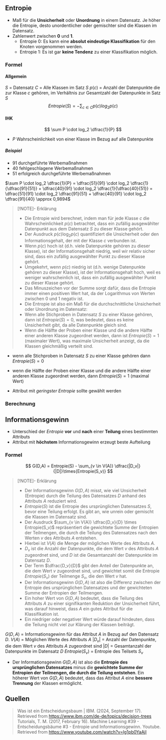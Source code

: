 
## Entropie
- Maß für die **Unsicherheit** oder **Unordnung** in einem Datensatz. Je höher die Entropie, desto unordentlicher oder gemischter sind die Klassen im Datensatz.
- Zahlenwert zwischen **0** und **1**. 
	- Entropie 0: Es kann eine **absolut eindeutige Klassifikation** für den Knoten vorgenommen werden. 
	- Entropie 1: Es ist gar **keine Tendenz** zu einer Klassifikation möglich.
### Formel
#### Allgemein
$S$ = Datensatz
$C$ = Alle Klassen im Satz $S$
$p(c)$ = Anzahl der Datenpunkte die zur Klasse $c$ gehören, im Verhältnis zur Gesamtzahl der Datenpunkte in Satz $S$
$$
Entropie(S) = - \sum_{c \in C} p(c) log_2 p(c)
$$
#### IHK
$$
\sum P \cdot log_2 \dfrac{1}{P}
$$
- $P$ Wahrscheinlichkeit von einer Klasse im Bezug auf alle Datenpunkte
##### Beispiel
- 91 durchgeführte Werbemaßnahmen 
- 40 fehlgeschlagene Werbemaßnahmen
- 51 erfolgreich durchgeführte Werbemaßnahmen

$\sum P \cdot log_2 \dfrac{1}{P} = \dfrac{51}{91} \cdot log_2 \dfrac{1}{\dfrac{91}{51}} + \dfrac{40}{91} \cdot log_2 \dfrac{1}{\dfrac{40}{51}} = \dfrac{51}{91} \cdot log_2 \dfrac{91}{51} + \dfrac{40}{91} \cdot log_2 \dfrac{91}{40} \approx 0,9894$

> [!NOTE]- Erklärung
> - Die Entropie wird berechnet, indem man für jede Klasse $c$ die Wahrscheinlichkeit $p(c)$ betrachtet, dass ein zufällig ausgewählter Datenpunkt aus dem Datensatz $S$ zu dieser Klasse gehört. 
>- Der Ausdruck $p(c) \log_2 p(c)$ quantifiziert die Unsicherheit oder den Informationsgehalt, der mit der Klasse $c$ verbunden ist. 
 > - Wenn $p(c)$ hoch ist (d.h. viele Datenpunkte gehören zu dieser Klasse), ist der Informationsgehalt niedrig, weil wir relativ sicher sind, dass ein zufällig ausgewählter Punkt zu dieser Klasse gehört. 
  >- Umgekehrt, wenn $p(c)$ niedrig ist (d.h. wenige Datenpunkte gehören zu dieser Klasse), ist der Informationsgehalt hoch, weil es weniger wahrscheinlich ist, dass ein zufällig ausgewählter Punkt zu dieser Klasse gehört.
>- Das Minuszeichen vor der Summe sorgt dafür, dass die Entropie immer einen positiven Wert hat, da der Logarithmus von Werten zwischen 0 und 1 negativ ist. 
>- Die Entropie ist also ein Maß für die durchschnittliche Unsicherheit oder Unordnung im Datensatz: 
  >- Wenn alle Stichproben in Datensatz $S$ zu einer Klasse gehören, dann ist $Entropie(S) = 0$, was bedeutet, dass es keine Unsicherheit gibt, da alle Datenpunkte gleich sind.
  >- Wenn die Hälfte der Proben einer Klasse und die andere Hälfte einer anderen Klasse zugeordnet werden, dann ist $Entropie(S) = 1$ (maximaler Wert), was maximale Unsicherheit anzeigt, da die Klassen gleichmäßig verteilt sind.

- wenn alle Stichproben in Datensatz $S$ zu einer Klasse gehören dann $Entropie(S) = 0$
- wenn die Hälfte der Proben einer Klasse und die andere Hälfte einer anderen Klasse zugeordnet werden, dann $Entropie(S) = 1$ (maximal Wert)

- Attribut mit *geringster Entropie* sollte gewählt werden

### Berechnung


## Informationsgewinn
- Unterschied der *Entropie* **vor** und **nach** einer **Teilung** eines bestimmten Attributs
- Attribut mit **höchstem** Informationsgewinn erzeugt beste Aufteilung

### Formel
$$
G(D,A) = Entropie(S) - \sum_{v \in V(A)} \dfrac{|D_v|}{|D|}\times{Entropie(S_v)}
$$

> [!NOTE]- Erklärung
>- Der Informationsgewinn $G(D,A)$ misst, wie viel Unsicherheit (Entropie) durch die Teilung des Datensatzes $D$ anhand des Attributs $A$ reduziert wird.
>- $Entropie(S)$ ist die Entropie des ursprünglichen Datensatzes $S$, bevor eine Teilung erfolgt. Es gibt an, wie unrein oder gemischt die Klassen im Datensatz sind.
>- Der Ausdruck $\sum_{v \in V(A)} \dfrac{D_v}{D} \times Entropie(S_v)$ repräsentiert die gewichtete Summe der Entropien der Teilmengen, die durch die Teilung des Datensatzes nach den Werten $v$ des Attributs $A$ entstehen.
  >- Hierbei ist $V(A)$ die Menge der möglichen Werte des Attributs $A$.
  > - $D_v$ ist die Anzahl der Datenpunkte, die dem Wert $v$ des Attributs $A$ zugeordnet sind, und $D$ ist die Gesamtanzahl der Datenpunkte im Datensatz $D$.
  > - Der Term $\dfrac{D_v}{D}$ gibt den Anteil der Datenpunkte an, die dem Wert $v$ zugeordnet sind, und gewichtet somit die Entropie $Entropie(S_v)$ der Teilmenge $S_v$, die den Wert $v$ hat.
> - Der Informationsgewinn $G(D,A)$ ist also die Differenz zwischen der Entropie des ursprünglichen Datensatzes und der gewichteten Summe der Entropien der Teilmengen. 
 > - Ein hoher Wert von $G(D,A)$ bedeutet, dass die Teilung des Attributs $A$ zu einer signifikanten Reduktion der Unsicherheit führt, was darauf hinweist, dass $A$ ein gutes Attribut für die Klassifikation ist.
  >- Ein niedriger oder negativer Wert würde darauf hindeuten, dass die Teilung nicht viel zur Klärung der Klassen beiträgt.

$G(D,A)$ = Informationsgewinn für das Attribut $A$ in Bezug auf den Datensatz $D$.
$V(A)$ = Möglichen Werte des Attributs $A$
$|D_v|$ = Anzahl der Datenpunkte, die dem Wert $v$ des Attributs $A$ zugeordnet sind
$|D|$ = Gesamtanzahl der Datenpunkte im Datensatz $D$
$Entropie(S_v)$ = Entropie des Teilsets $S_v$


- Der Informationsgewinn $G(D,A)$ ist also die **Entropie des ursprünglichen Datensatzes** minus die **gewichtete Summe der Entropien der Teilmengen, die durch die Teilung entstehen**. Ein höherer Wert von $G(D,A)$ bedeutet, dass das Attribut $A$ eine **bessere Trennung** der Klassen ermöglicht.


## Quellen

> Was ist ein Entscheidungsbaum | IBM. (2024, September 17). Retrieved from https://www.ibm.com/de-de/topics/decision-trees
> Tutorials, T. M. (2017, February 16). Machine Learning #39 - Entscheidungsbäume #3 - Entropie und Informationsgewinn. Youtube. Retrieved from https://www.youtube.com/watch?v=lg1pb0YaAjI